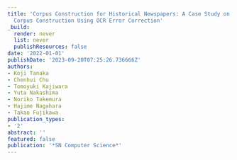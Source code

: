 ```yaml
---
title: 'Corpus Construction for Historical Newspapers: A Case Study on Public Meeting
  Corpus Construction Using OCR Error Correction'
_build:
  render: never
  list: never
  publishResources: false
date: '2022-01-01'
publishDate: '2023-09-20T07:25:26.736666Z'
authors:
- Koji Tanaka
- Chenhui Chu
- Tomoyuki Kajiwara
- Yuta Nakashima
- Noriko Takemura
- Hajime Nagahara
- Takao Fujikawa
publication_types:
- '2'
abstract: ''
featured: false
publication: '*SN Computer Science*'
---
```


